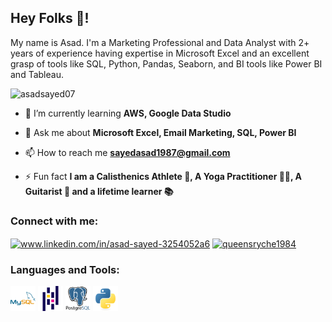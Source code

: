 <h2 align="left">Hey Folks 👋! </h2>
<p align="left">My name is Asad. I'm a Marketing Professional and Data Analyst with 2+ years of experience having expertise in Microsoft Excel and an excellent grasp of tools like SQL, Python, Pandas, Seaborn, and BI tools like Power BI and Tableau.

<p align="left"> <img src="https://komarev.com/ghpvc/?username=asadsayed07&label=Profile%20views&color=0e75b6&style=flat" alt="asadsayed07" /> </p>


- 🌱 I’m currently learning **AWS, Google Data Studio**

- 💬 Ask me about **Microsoft Excel, Email Marketing, SQL, Power BI**

- 📫 How to reach me **sayedasad1987@gmail.com**

- ⚡ Fun fact **I am a Calisthenics Athlete 💪, A Yoga Practitioner 🧘‍♀️, A Guitarist 🎸 and a lifetime learner 📚**

<h3 align="left">Connect with me:</h3>
<p align="left">
<a href="https://linkedin.com/in/www.linkedin.com/in/asad-sayed-3254052a6" target="blank"><img align="center" src="https://raw.githubusercontent.com/rahuldkjain/github-profile-readme-generator/master/src/images/icons/Social/linked-in-alt.svg" alt="www.linkedin.com/in/asad-sayed-3254052a6" height="30" width="40" /></a>
<a href="https://www.leetcode.com/queensryche1984" target="blank"><img align="center" src="https://raw.githubusercontent.com/rahuldkjain/github-profile-readme-generator/master/src/images/icons/Social/leet-code.svg" alt="queensryche1984" height="30" width="40" /></a>
</p>

<h3 align="left">Languages and Tools:</h3>
<p align="left">  <img src="https://raw.githubusercontent.com/devicons/devicon/master/icons/mysql/mysql-original-wordmark.svg" alt="mysql" width="40" height="40"/> </a>  <img src="https://raw.githubusercontent.com/devicons/devicon/2ae2a900d2f041da66e950e4d48052658d850630/icons/pandas/pandas-original.svg" alt="pandas" width="40" height="40"/> </a>  <img src="https://raw.githubusercontent.com/devicons/devicon/master/icons/postgresql/postgresql-original-wordmark.svg" alt="postgresql" width="40" height="40"/> </a>  <img src="https://raw.githubusercontent.com/devicons/devicon/master/icons/python/python-original.svg" <img src="https://seaborn.pydata.org/_images/logo-mark-lightbg.svg" alt="seaborn" width="40" height="40"/> </a> </p>
